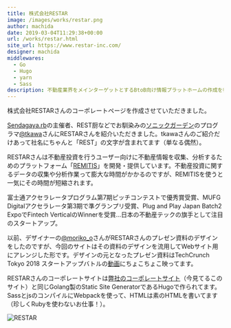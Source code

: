 ```yaml
---
title: 株式会社RESTAR
image: /images/works/restar.png
author: machida
date: 2019-03-04T11:29:38+00:00
url: /works/restar.html
site_url: https://www.restar-inc.com/
designer: machida
middlewares:
  - Go
  - Hugo
  - yarn
  - Sass
description: 不動産業界をメインターゲットとするBtoB向け情報プラットホームの作成を行なっているRESTAR株式会社のホームページ作成の紹介
---
```


株式会社RESTARさんのコーポレートページを作成させていただきました。

[Sendagaya.rb](https://sendagayarb.doorkeeper.jp/)の主催者、REST厨などでお馴染みの[ソニックガーデン](https://www.sonicgarden.jp/)のプログラマ[@tkawa](https://twitter.com/tkawa)さんにRESTARさんを紹介いただきました。tkawaさんのご紹介だけあって社名にちゃんと「REST」の文字が含まれてます（単なる偶然）。

RESTARさんは不動産投資を行うユーザー向けに不動産情報を収集、分析するためのプラットフォーム「[REMITIS](https://www.restar-inc.com/product/)」を開発・提供しています。不動産投資に関するデータの収集や分析作業って膨大な時間がかかるのですが、REMITISを使うと一気にその時間が短縮されます。

富士通アクセラレータプログラム第7期ピッチコンテストで優秀賞受賞、MUFG Digitalアクセラレータ第3期で準グランプリ受賞、Plug and Play Japan Batch2 ExpoでFintech VerticalのWinnerを受賞...日本の不動産テックの旗手として注目のスタートアップ。

以前、デザイナーの[@moriko_o](https://twitter.com/moriko_o)さんがRESTARさんのプレゼン資料のデザインをしたのですが、今回のサイトはその資料のデザインを流用してWebサイト用にアレンジした形です。デザインの元となったプレゼン資料はTechCrunch Tokyo 2018 スタートアップバトルの[動画](https://www.youtube.com/watch?v=80CC7pJXDKA&feature=youtu.be)にちょこちょこ映ってます。

RESTARさんのコーポレートサイトは[弊社のコーポレートサイト](/works/fjord-2017.html)（今見てるこのサイト）と同じGolang製のStatic Site GeneratorであるHugoで作られてます。SassとjsのコンパイルにWebpackを使って、HTMLは素のHTMLを書いてます（珍しくRubyを使わないお仕事！）。


<img src="https://i.gyazo.com/f76b0df005ca0b3268fab9562d1782bc.png" alt="RESTAR" />
